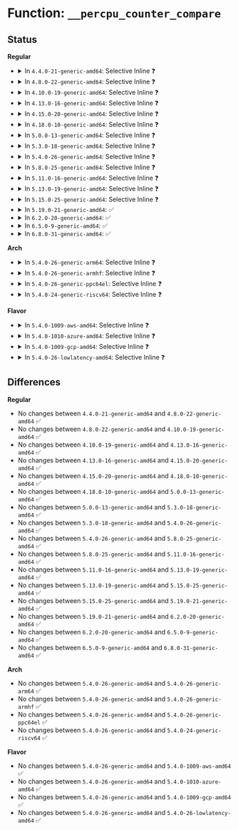 # Function: <code>__percpu_counter_compare</code>

## Status
<b>Regular</b>
<ul>
<li>
<details>
<summary>In <code>4.4.0-21-generic-amd64</code>: Selective Inline ❓</summary>

```c
int __percpu_counter_compare(struct percpu_counter * fbc, s64 rhs, s32 batch)
```

```json
{
  "name": "__percpu_counter_compare",
  "collision_type": "Unique Global",
  "inline_type": "Selective",
  "funcs": [
    {
      "addr": 18446744071583112352,
      "name": "__percpu_counter_compare",
      "external": true,
      "loc": "lib/percpu_counter.c:200",
      "file": "lib/percpu_counter.c",
      "inline": "not declared, inlined",
      "caller_inline": [],
      "caller_func": [
        "mm/shmem.c:shmem_remount_fs",
        "mm/shmem.c:shmem_getpage_gfp"
      ]
    }
  ],
  "symbols": [
    {
      "addr": 18446744071583112352,
      "name": "__percpu_counter_compare",
      "section": ".text",
      "bind": "STB_GLOBAL",
      "size": 127
    }
  ]
}
```
</details>
</li>
<li>
<details>
<summary>In <code>4.8.0-22-generic-amd64</code>: Selective Inline ❓</summary>

```c
int __percpu_counter_compare(struct percpu_counter * fbc, s64 rhs, s32 batch)
```

```json
{
  "name": "__percpu_counter_compare",
  "collision_type": "Unique Global",
  "inline_type": "Selective",
  "funcs": [
    {
      "addr": 18446744071583406592,
      "name": "__percpu_counter_compare",
      "external": true,
      "loc": "lib/percpu_counter.c:200",
      "file": "lib/percpu_counter.c",
      "inline": "not declared, inlined",
      "caller_inline": [],
      "caller_func": [
        "mm/shmem.c:shmem_remount_fs",
        "mm/shmem.c:shmem_alloc_and_acct_page",
        "mm/shmem.c:shmem_charge"
      ]
    }
  ],
  "symbols": [
    {
      "addr": 18446744071583406592,
      "name": "__percpu_counter_compare",
      "section": ".text",
      "bind": "STB_GLOBAL",
      "size": 123
    }
  ]
}
```
</details>
</li>
<li>
<details>
<summary>In <code>4.10.0-19-generic-amd64</code>: Selective Inline ❓</summary>

```c
int __percpu_counter_compare(struct percpu_counter * fbc, s64 rhs, s32 batch)
```

```json
{
  "name": "__percpu_counter_compare",
  "collision_type": "Unique Global",
  "inline_type": "Selective",
  "funcs": [
    {
      "addr": 18446744071583532192,
      "name": "__percpu_counter_compare",
      "external": true,
      "loc": "lib/percpu_counter.c:196",
      "file": "lib/percpu_counter.c",
      "inline": "not declared, inlined",
      "caller_inline": [],
      "caller_func": [
        "mm/shmem.c:shmem_remount_fs",
        "mm/shmem.c:shmem_alloc_and_acct_page",
        "mm/shmem.c:shmem_charge"
      ]
    }
  ],
  "symbols": [
    {
      "addr": 18446744071583532192,
      "name": "__percpu_counter_compare",
      "section": ".text",
      "bind": "STB_GLOBAL",
      "size": 124
    }
  ]
}
```
</details>
</li>
<li>
<details>
<summary>In <code>4.13.0-16-generic-amd64</code>: Selective Inline ❓</summary>

```c
int __percpu_counter_compare(struct percpu_counter * fbc, s64 rhs, s32 batch)
```

```json
{
  "name": "__percpu_counter_compare",
  "collision_type": "Unique Global",
  "inline_type": "Selective",
  "funcs": [
    {
      "addr": 18446744071583569888,
      "name": "__percpu_counter_compare",
      "external": true,
      "loc": "lib/percpu_counter.c:202",
      "file": "lib/percpu_counter.c",
      "inline": "not declared, inlined",
      "caller_inline": [],
      "caller_func": [
        "mm/shmem.c:shmem_remount_fs",
        "mm/shmem.c:shmem_mcopy_atomic_pte",
        "mm/shmem.c:shmem_alloc_and_acct_page",
        "mm/shmem.c:shmem_charge"
      ]
    }
  ],
  "symbols": [
    {
      "addr": 18446744071583569888,
      "name": "__percpu_counter_compare",
      "section": ".text",
      "bind": "STB_GLOBAL",
      "size": 124
    }
  ]
}
```
</details>
</li>
<li>
<details>
<summary>In <code>4.15.0-20-generic-amd64</code>: Selective Inline ❓</summary>

```c
int __percpu_counter_compare(struct percpu_counter * fbc, s64 rhs, s32 batch)
```

```json
{
  "name": "__percpu_counter_compare",
  "collision_type": "Unique Global",
  "inline_type": "Selective",
  "funcs": [
    {
      "addr": 18446744071583815200,
      "name": "__percpu_counter_compare",
      "external": true,
      "loc": "lib/percpu_counter.c:203",
      "file": "lib/percpu_counter.c",
      "inline": "not declared, inlined",
      "caller_inline": [],
      "caller_func": [
        "mm/shmem.c:shmem_remount_fs",
        "mm/shmem.c:shmem_mfill_atomic_pte",
        "mm/shmem.c:shmem_alloc_and_acct_page",
        "mm/shmem.c:shmem_charge"
      ]
    }
  ],
  "symbols": [
    {
      "addr": 18446744071583815200,
      "name": "__percpu_counter_compare",
      "section": ".text",
      "bind": "STB_GLOBAL",
      "size": 124
    }
  ]
}
```
</details>
</li>
<li>
<details>
<summary>In <code>4.18.0-10-generic-amd64</code>: Selective Inline ❓</summary>

```c
int __percpu_counter_compare(struct percpu_counter * fbc, s64 rhs, s32 batch)
```

```json
{
  "name": "__percpu_counter_compare",
  "collision_type": "Unique Global",
  "inline_type": "Selective",
  "funcs": [
    {
      "addr": 18446744071584022144,
      "name": "__percpu_counter_compare",
      "external": true,
      "loc": "lib/percpu_counter.c:203",
      "file": "lib/percpu_counter.c",
      "inline": "not declared, inlined",
      "caller_inline": [],
      "caller_func": [
        "mm/shmem.c:shmem_remount_fs",
        "mm/shmem.c:shmem_mfill_atomic_pte",
        "mm/shmem.c:shmem_alloc_and_acct_page",
        "mm/shmem.c:shmem_charge"
      ]
    }
  ],
  "symbols": [
    {
      "addr": 18446744071584022144,
      "name": "__percpu_counter_compare",
      "section": ".text",
      "bind": "STB_GLOBAL",
      "size": 122
    }
  ]
}
```
</details>
</li>
<li>
<details>
<summary>In <code>5.0.0-13-generic-amd64</code>: Selective Inline ❓</summary>

```c
int __percpu_counter_compare(struct percpu_counter * fbc, s64 rhs, s32 batch)
```

```json
{
  "name": "__percpu_counter_compare",
  "collision_type": "Unique Global",
  "inline_type": "Selective",
  "funcs": [
    {
      "addr": 18446744071584103840,
      "name": "__percpu_counter_compare",
      "external": true,
      "loc": "lib/percpu_counter.c:202",
      "file": "lib/percpu_counter.c",
      "inline": "not declared, inlined",
      "caller_inline": [],
      "caller_func": [
        "mm/shmem.c:shmem_remount_fs",
        "mm/shmem.c:shmem_mfill_atomic_pte",
        "mm/shmem.c:shmem_alloc_and_acct_page",
        "mm/shmem.c:shmem_charge"
      ]
    }
  ],
  "symbols": [
    {
      "addr": 18446744071584103840,
      "name": "__percpu_counter_compare",
      "section": ".text",
      "bind": "STB_GLOBAL",
      "size": 122
    }
  ]
}
```
</details>
</li>
<li>
<details>
<summary>In <code>5.3.0-18-generic-amd64</code>: Selective Inline ❓</summary>

```c
int __percpu_counter_compare(struct percpu_counter * fbc, s64 rhs, s32 batch)
```

```json
{
  "name": "__percpu_counter_compare",
  "collision_type": "Unique Global",
  "inline_type": "Selective",
  "funcs": [
    {
      "addr": 18446744071584292624,
      "name": "__percpu_counter_compare",
      "external": true,
      "loc": "lib/percpu_counter.c:202",
      "file": "lib/percpu_counter.c",
      "inline": "not declared, inlined",
      "caller_inline": [],
      "caller_func": [
        "mm/shmem.c:shmem_remount_fs",
        "mm/shmem.c:shmem_mfill_atomic_pte",
        "mm/shmem.c:shmem_alloc_and_acct_page",
        "mm/shmem.c:shmem_charge"
      ]
    }
  ],
  "symbols": [
    {
      "addr": 18446744071584292624,
      "name": "__percpu_counter_compare",
      "section": ".text",
      "bind": "STB_GLOBAL",
      "size": 122
    }
  ]
}
```
</details>
</li>
<li>
<details>
<summary>In <code>5.4.0-26-generic-amd64</code>: Selective Inline ❓</summary>

```c
int __percpu_counter_compare(struct percpu_counter * fbc, s64 rhs, s32 batch)
```

```json
{
  "name": "__percpu_counter_compare",
  "collision_type": "Unique Global",
  "inline_type": "Selective",
  "funcs": [
    {
      "addr": 18446744071584427104,
      "name": "__percpu_counter_compare",
      "external": true,
      "loc": "lib/percpu_counter.c:202",
      "file": "lib/percpu_counter.c",
      "inline": "not declared, inlined",
      "caller_inline": [],
      "caller_func": [
        "mm/shmem.c:shmem_reconfigure",
        "mm/shmem.c:shmem_mfill_atomic_pte",
        "mm/shmem.c:shmem_alloc_and_acct_page",
        "mm/shmem.c:shmem_charge"
      ]
    }
  ],
  "symbols": [
    {
      "addr": 18446744071584427104,
      "name": "__percpu_counter_compare",
      "section": ".text",
      "bind": "STB_GLOBAL",
      "size": 84
    }
  ]
}
```
</details>
</li>
<li>
<details>
<summary>In <code>5.8.0-25-generic-amd64</code>: Selective Inline ❓</summary>

```c
int __percpu_counter_compare(struct percpu_counter * fbc, s64 rhs, s32 batch)
```

```json
{
  "name": "__percpu_counter_compare",
  "collision_type": "Unique Global",
  "inline_type": "Selective",
  "funcs": [
    {
      "addr": 18446744071584989248,
      "name": "__percpu_counter_compare",
      "external": true,
      "loc": "lib/percpu_counter.c:202",
      "file": "lib/percpu_counter.c",
      "inline": "not declared, inlined",
      "caller_inline": [],
      "caller_func": [
        "mm/shmem.c:shmem_reconfigure",
        "mm/shmem.c:shmem_mfill_atomic_pte",
        "mm/shmem.c:shmem_alloc_and_acct_page",
        "mm/shmem.c:shmem_charge"
      ]
    }
  ],
  "symbols": [
    {
      "addr": 18446744071584989248,
      "name": "__percpu_counter_compare",
      "section": ".text",
      "bind": "STB_GLOBAL",
      "size": 90
    }
  ]
}
```
</details>
</li>
<li>
<details>
<summary>In <code>5.11.0-16-generic-amd64</code>: Selective Inline ❓</summary>

```c
int __percpu_counter_compare(struct percpu_counter * fbc, s64 rhs, s32 batch)
```

```json
{
  "name": "__percpu_counter_compare",
  "collision_type": "Unique Global",
  "inline_type": "Selective",
  "funcs": [
    {
      "addr": 18446744071585111264,
      "name": "__percpu_counter_compare",
      "external": true,
      "loc": "lib/percpu_counter.c:221",
      "file": "lib/percpu_counter.c",
      "inline": "not declared, inlined",
      "caller_inline": [],
      "caller_func": [
        "mm/shmem.c:shmem_reconfigure",
        "mm/shmem.c:shmem_mfill_atomic_pte",
        "mm/shmem.c:shmem_alloc_and_acct_page",
        "mm/shmem.c:shmem_charge"
      ]
    }
  ],
  "symbols": [
    {
      "addr": 18446744071585111264,
      "name": "__percpu_counter_compare",
      "section": ".text",
      "bind": "STB_GLOBAL",
      "size": 90
    }
  ]
}
```
</details>
</li>
<li>
<details>
<summary>In <code>5.13.0-19-generic-amd64</code>: Selective Inline ❓</summary>

```c
int __percpu_counter_compare(struct percpu_counter * fbc, s64 rhs, s32 batch)
```

```json
{
  "name": "__percpu_counter_compare",
  "collision_type": "Unique Global",
  "inline_type": "Selective",
  "funcs": [
    {
      "addr": 18446744071584991424,
      "name": "__percpu_counter_compare",
      "external": true,
      "loc": "lib/percpu_counter.c:221",
      "file": "lib/percpu_counter.c",
      "inline": "not declared, inlined",
      "caller_inline": [],
      "caller_func": [
        "mm/shmem.c:shmem_reconfigure",
        "mm/shmem.c:shmem_mfill_atomic_pte",
        "mm/shmem.c:shmem_alloc_and_acct_page",
        "mm/shmem.c:shmem_charge"
      ]
    }
  ],
  "symbols": [
    {
      "addr": 18446744071584991424,
      "name": "__percpu_counter_compare",
      "section": ".text",
      "bind": "STB_GLOBAL",
      "size": 87
    }
  ]
}
```
</details>
</li>
<li>
<details>
<summary>In <code>5.15.0-25-generic-amd64</code>: Selective Inline ❓</summary>

```c
int __percpu_counter_compare(struct percpu_counter * fbc, s64 rhs, s32 batch)
```

```json
{
  "name": "__percpu_counter_compare",
  "collision_type": "Unique Global",
  "inline_type": "Selective",
  "funcs": [
    {
      "addr": 18446744071585432064,
      "name": "__percpu_counter_compare",
      "external": true,
      "loc": "lib/percpu_counter.c:221",
      "file": "lib/percpu_counter.c",
      "inline": "not declared, inlined",
      "caller_inline": [],
      "caller_func": [
        "mm/shmem.c:shmem_reconfigure",
        "mm/shmem.c:shmem_mfill_atomic_pte",
        "mm/shmem.c:shmem_alloc_and_acct_page",
        "mm/shmem.c:shmem_charge",
        "fs/eventpoll.c:ep_insert"
      ]
    }
  ],
  "symbols": [
    {
      "addr": 18446744071585432064,
      "name": "__percpu_counter_compare",
      "section": ".text",
      "bind": "STB_GLOBAL",
      "size": 87
    }
  ]
}
```
</details>
</li>
<li>
<details>
<summary>In <code>5.19.0-21-generic-amd64</code>: ✅</summary>

```c
int __percpu_counter_compare(struct percpu_counter * fbc, s64 rhs, s32 batch)
```

```json
{
  "name": "__percpu_counter_compare",
  "collision_type": "Unique Global",
  "inline_type": "No",
  "funcs": [
    {
      "addr": 18446744071586571536,
      "name": "__percpu_counter_compare",
      "external": true,
      "loc": "lib/percpu_counter.c:221",
      "file": "lib/percpu_counter.c",
      "inline": "seen, unknown",
      "caller_inline": [],
      "caller_func": [
        "mm/shmem.c:shmem_reconfigure",
        "mm/shmem.c:shmem_mfill_atomic_pte",
        "mm/shmem.c:shmem_alloc_and_acct_folio",
        "mm/shmem.c:shmem_charge",
        "fs/eventpoll.c:ep_insert"
      ]
    }
  ],
  "symbols": [
    {
      "addr": 18446744071586571536,
      "name": "__percpu_counter_compare",
      "section": ".text",
      "bind": "STB_GLOBAL",
      "size": 111
    }
  ]
}
```
</details>
</li>
<li>
<details>
<summary>In <code>6.2.0-20-generic-amd64</code>: ✅</summary>

```c
int __percpu_counter_compare(struct percpu_counter * fbc, s64 rhs, s32 batch)
```

```json
{
  "name": "__percpu_counter_compare",
  "collision_type": "Unique Global",
  "inline_type": "No",
  "funcs": [
    {
      "addr": 18446744071587806432,
      "name": "__percpu_counter_compare",
      "external": true,
      "loc": "lib/percpu_counter.c:238",
      "file": "lib/percpu_counter.c",
      "inline": "seen, unknown",
      "caller_inline": [],
      "caller_func": [
        "kernel/bpf/hashtab.c:alloc_htab_elem",
        "mm/shmem.c:shmem_reconfigure",
        "mm/shmem.c:shmem_mfill_atomic_pte",
        "mm/shmem.c:shmem_alloc_and_acct_folio",
        "mm/shmem.c:shmem_charge",
        "fs/eventpoll.c:ep_insert"
      ]
    }
  ],
  "symbols": [
    {
      "addr": 18446744071587806432,
      "name": "__percpu_counter_compare",
      "section": ".text",
      "bind": "STB_GLOBAL",
      "size": 118
    }
  ]
}
```
</details>
</li>
<li>
<details>
<summary>In <code>6.5.0-9-generic-amd64</code>: ✅</summary>

```c
int __percpu_counter_compare(struct percpu_counter * fbc, s64 rhs, s32 batch)
```

```json
{
  "name": "__percpu_counter_compare",
  "collision_type": "Unique Global",
  "inline_type": "No",
  "funcs": [
    {
      "addr": 18446744071588078272,
      "name": "__percpu_counter_compare",
      "external": true,
      "loc": "lib/percpu_counter.c:234",
      "file": "lib/percpu_counter.c",
      "inline": "seen, unknown",
      "caller_inline": [],
      "caller_func": [
        "kernel/bpf/hashtab.c:alloc_htab_elem",
        "mm/shmem.c:shmem_reconfigure",
        "mm/shmem.c:shmem_mfill_atomic_pte",
        "mm/shmem.c:shmem_alloc_and_acct_folio",
        "mm/shmem.c:shmem_charge",
        "fs/eventpoll.c:ep_insert"
      ]
    }
  ],
  "symbols": [
    {
      "addr": 18446744071588078272,
      "name": "__percpu_counter_compare",
      "section": ".text",
      "bind": "STB_GLOBAL",
      "size": 111
    }
  ]
}
```
</details>
</li>
<li>
<details>
<summary>In <code>6.8.0-31-generic-amd64</code>: ✅</summary>

```c
int __percpu_counter_compare(struct percpu_counter * fbc, s64 rhs, s32 batch)
```

```json
{
  "name": "__percpu_counter_compare",
  "collision_type": "Unique Global",
  "inline_type": "No",
  "funcs": [
    {
      "addr": 18446744071588413168,
      "name": "__percpu_counter_compare",
      "external": true,
      "loc": "lib/percpu_counter.c:258",
      "file": "lib/percpu_counter.c",
      "inline": "seen, unknown",
      "caller_inline": [],
      "caller_func": [
        "kernel/bpf/hashtab.c:alloc_htab_elem",
        "mm/shmem.c:shmem_reconfigure",
        "fs/eventpoll.c:ep_insert"
      ]
    }
  ],
  "symbols": [
    {
      "addr": 18446744071588413168,
      "name": "__percpu_counter_compare",
      "section": ".text",
      "bind": "STB_GLOBAL",
      "size": 111
    }
  ]
}
```
</details>
</li>
</ul>
<b>Arch</b>
<ul>
<li>
<details>
<summary>In <code>5.4.0-26-generic-arm64</code>: Selective Inline ❓</summary>

```c
int __percpu_counter_compare(struct percpu_counter * fbc, s64 rhs, s32 batch)
```

```json
{
  "name": "__percpu_counter_compare",
  "collision_type": "Unique Global",
  "inline_type": "Selective",
  "funcs": [
    {
      "addr": 18446603336496311952,
      "name": "__percpu_counter_compare",
      "external": true,
      "loc": "lib/percpu_counter.c:202",
      "file": "lib/percpu_counter.c",
      "inline": "not declared, inlined",
      "caller_inline": [],
      "caller_func": [
        "mm/shmem.c:shmem_reconfigure",
        "mm/shmem.c:shmem_mfill_atomic_pte",
        "mm/shmem.c:shmem_alloc_and_acct_page",
        "mm/shmem.c:shmem_charge"
      ]
    }
  ],
  "symbols": [
    {
      "addr": 18446603336496311952,
      "name": "__percpu_counter_compare",
      "section": ".text",
      "bind": "STB_GLOBAL",
      "size": 104
    }
  ]
}
```
</details>
</li>
<li>
<details>
<summary>In <code>5.4.0-26-generic-armhf</code>: Selective Inline ❓</summary>

```c
int __percpu_counter_compare(struct percpu_counter * fbc, s64 rhs, s32 batch)
```

```json
{
  "name": "__percpu_counter_compare",
  "collision_type": "Unique Global",
  "inline_type": "Selective",
  "funcs": [
    {
      "addr": 3229648060,
      "name": "__percpu_counter_compare",
      "external": true,
      "loc": "lib/percpu_counter.c:202",
      "file": "lib/percpu_counter.c",
      "inline": "not declared, inlined",
      "caller_inline": [],
      "caller_func": [
        "mm/shmem.c:shmem_reconfigure",
        "mm/shmem.c:shmem_mfill_atomic_pte",
        "mm/shmem.c:shmem_getpage_gfp",
        "mm/shmem.c:shmem_charge"
      ]
    }
  ],
  "symbols": [
    {
      "addr": 3229648060,
      "name": "__percpu_counter_compare",
      "section": ".text",
      "bind": "STB_GLOBAL",
      "size": 160
    }
  ]
}
```
</details>
</li>
<li>
<details>
<summary>In <code>5.4.0-26-generic-ppc64el</code>: Selective Inline ❓</summary>

```c
int __percpu_counter_compare(struct percpu_counter * fbc, s64 rhs, s32 batch)
```

```json
{
  "name": "__percpu_counter_compare",
  "collision_type": "Unique Global",
  "inline_type": "Selective",
  "funcs": [
    {
      "addr": 13835058055290623568,
      "name": "__percpu_counter_compare",
      "external": true,
      "loc": "lib/percpu_counter.c:202",
      "file": "lib/percpu_counter.c",
      "inline": "not declared, inlined",
      "caller_inline": [],
      "caller_func": [
        "mm/shmem.c:shmem_reconfigure",
        "mm/shmem.c:shmem_mfill_atomic_pte",
        "mm/shmem.c:shmem_alloc_and_acct_page",
        "mm/shmem.c:shmem_charge"
      ]
    }
  ],
  "symbols": [
    {
      "addr": 13835058055290623568,
      "name": "__percpu_counter_compare",
      "section": ".text",
      "bind": "STB_GLOBAL",
      "size": 192
    }
  ]
}
```
</details>
</li>
<li>
<details>
<summary>In <code>5.4.0-24-generic-riscv64</code>: Selective Inline ❓</summary>

```c
int __percpu_counter_compare(struct percpu_counter * fbc, s64 rhs, s32 batch)
```

```json
{
  "name": "__percpu_counter_compare",
  "collision_type": "Unique Global",
  "inline_type": "Selective",
  "funcs": [
    {
      "addr": 18446743936275367082,
      "name": "__percpu_counter_compare",
      "external": true,
      "loc": "lib/percpu_counter.c:202",
      "file": "lib/percpu_counter.c",
      "inline": "not declared, inlined",
      "caller_inline": [],
      "caller_func": [
        "mm/shmem.c:shmem_reconfigure",
        "mm/shmem.c:shmem_mfill_atomic_pte",
        "mm/shmem.c:shmem_getpage_gfp",
        "mm/shmem.c:shmem_charge"
      ]
    }
  ],
  "symbols": [
    {
      "addr": 18446743936275367082,
      "name": "__percpu_counter_compare",
      "section": ".text",
      "bind": "STB_GLOBAL",
      "size": 94
    }
  ]
}
```
</details>
</li>
</ul>
<b>Flavor</b>
<ul>
<li>
<details>
<summary>In <code>5.4.0-1009-aws-amd64</code>: Selective Inline ❓</summary>

```c
int __percpu_counter_compare(struct percpu_counter * fbc, s64 rhs, s32 batch)
```

```json
{
  "name": "__percpu_counter_compare",
  "collision_type": "Unique Global",
  "inline_type": "Selective",
  "funcs": [
    {
      "addr": 18446744071584395840,
      "name": "__percpu_counter_compare",
      "external": true,
      "loc": "lib/percpu_counter.c:202",
      "file": "lib/percpu_counter.c",
      "inline": "not declared, inlined",
      "caller_inline": [],
      "caller_func": [
        "mm/shmem.c:shmem_reconfigure",
        "mm/shmem.c:shmem_mfill_atomic_pte",
        "mm/shmem.c:shmem_alloc_and_acct_page",
        "mm/shmem.c:shmem_charge"
      ]
    }
  ],
  "symbols": [
    {
      "addr": 18446744071584395840,
      "name": "__percpu_counter_compare",
      "section": ".text",
      "bind": "STB_GLOBAL",
      "size": 84
    }
  ]
}
```
</details>
</li>
<li>
<details>
<summary>In <code>5.4.0-1010-azure-amd64</code>: Selective Inline ❓</summary>

```c
int __percpu_counter_compare(struct percpu_counter * fbc, s64 rhs, s32 batch)
```

```json
{
  "name": "__percpu_counter_compare",
  "collision_type": "Unique Global",
  "inline_type": "Selective",
  "funcs": [
    {
      "addr": 18446744071584331040,
      "name": "__percpu_counter_compare",
      "external": true,
      "loc": "lib/percpu_counter.c:202",
      "file": "lib/percpu_counter.c",
      "inline": "not declared, inlined",
      "caller_inline": [],
      "caller_func": [
        "mm/shmem.c:shmem_reconfigure",
        "mm/shmem.c:shmem_mfill_atomic_pte",
        "mm/shmem.c:shmem_alloc_and_acct_page",
        "mm/shmem.c:shmem_charge"
      ]
    }
  ],
  "symbols": [
    {
      "addr": 18446744071584331040,
      "name": "__percpu_counter_compare",
      "section": ".text",
      "bind": "STB_GLOBAL",
      "size": 84
    }
  ]
}
```
</details>
</li>
<li>
<details>
<summary>In <code>5.4.0-1009-gcp-amd64</code>: Selective Inline ❓</summary>

```c
int __percpu_counter_compare(struct percpu_counter * fbc, s64 rhs, s32 batch)
```

```json
{
  "name": "__percpu_counter_compare",
  "collision_type": "Unique Global",
  "inline_type": "Selective",
  "funcs": [
    {
      "addr": 18446744071584378752,
      "name": "__percpu_counter_compare",
      "external": true,
      "loc": "lib/percpu_counter.c:202",
      "file": "lib/percpu_counter.c",
      "inline": "not declared, inlined",
      "caller_inline": [],
      "caller_func": [
        "mm/shmem.c:shmem_reconfigure",
        "mm/shmem.c:shmem_mfill_atomic_pte",
        "mm/shmem.c:shmem_alloc_and_acct_page",
        "mm/shmem.c:shmem_charge"
      ]
    }
  ],
  "symbols": [
    {
      "addr": 18446744071584378752,
      "name": "__percpu_counter_compare",
      "section": ".text",
      "bind": "STB_GLOBAL",
      "size": 84
    }
  ]
}
```
</details>
</li>
<li>
<details>
<summary>In <code>5.4.0-26-lowlatency-amd64</code>: Selective Inline ❓</summary>

```c
int __percpu_counter_compare(struct percpu_counter * fbc, s64 rhs, s32 batch)
```

```json
{
  "name": "__percpu_counter_compare",
  "collision_type": "Unique Global",
  "inline_type": "Selective",
  "funcs": [
    {
      "addr": 18446744071584484976,
      "name": "__percpu_counter_compare",
      "external": true,
      "loc": "lib/percpu_counter.c:202",
      "file": "lib/percpu_counter.c",
      "inline": "not declared, inlined",
      "caller_inline": [],
      "caller_func": [
        "mm/shmem.c:shmem_reconfigure",
        "mm/shmem.c:shmem_mfill_atomic_pte",
        "mm/shmem.c:shmem_alloc_and_acct_page",
        "mm/shmem.c:shmem_charge"
      ]
    }
  ],
  "symbols": [
    {
      "addr": 18446744071584484976,
      "name": "__percpu_counter_compare",
      "section": ".text",
      "bind": "STB_GLOBAL",
      "size": 84
    }
  ]
}
```
</details>
</li>
</ul>

## Differences
<b>Regular</b>
<ul>
<li>
No changes between <code>4.4.0-21-generic-amd64</code> and <code>4.8.0-22-generic-amd64</code> ✅
</li>
<li>
No changes between <code>4.8.0-22-generic-amd64</code> and <code>4.10.0-19-generic-amd64</code> ✅
</li>
<li>
No changes between <code>4.10.0-19-generic-amd64</code> and <code>4.13.0-16-generic-amd64</code> ✅
</li>
<li>
No changes between <code>4.13.0-16-generic-amd64</code> and <code>4.15.0-20-generic-amd64</code> ✅
</li>
<li>
No changes between <code>4.15.0-20-generic-amd64</code> and <code>4.18.0-10-generic-amd64</code> ✅
</li>
<li>
No changes between <code>4.18.0-10-generic-amd64</code> and <code>5.0.0-13-generic-amd64</code> ✅
</li>
<li>
No changes between <code>5.0.0-13-generic-amd64</code> and <code>5.3.0-18-generic-amd64</code> ✅
</li>
<li>
No changes between <code>5.3.0-18-generic-amd64</code> and <code>5.4.0-26-generic-amd64</code> ✅
</li>
<li>
No changes between <code>5.4.0-26-generic-amd64</code> and <code>5.8.0-25-generic-amd64</code> ✅
</li>
<li>
No changes between <code>5.8.0-25-generic-amd64</code> and <code>5.11.0-16-generic-amd64</code> ✅
</li>
<li>
No changes between <code>5.11.0-16-generic-amd64</code> and <code>5.13.0-19-generic-amd64</code> ✅
</li>
<li>
No changes between <code>5.13.0-19-generic-amd64</code> and <code>5.15.0-25-generic-amd64</code> ✅
</li>
<li>
No changes between <code>5.15.0-25-generic-amd64</code> and <code>5.19.0-21-generic-amd64</code> ✅
</li>
<li>
No changes between <code>5.19.0-21-generic-amd64</code> and <code>6.2.0-20-generic-amd64</code> ✅
</li>
<li>
No changes between <code>6.2.0-20-generic-amd64</code> and <code>6.5.0-9-generic-amd64</code> ✅
</li>
<li>
No changes between <code>6.5.0-9-generic-amd64</code> and <code>6.8.0-31-generic-amd64</code> ✅
</li>
</ul>
<b>Arch</b>
<ul>
<li>
No changes between <code>5.4.0-26-generic-amd64</code> and <code>5.4.0-26-generic-arm64</code> ✅
</li>
<li>
No changes between <code>5.4.0-26-generic-amd64</code> and <code>5.4.0-26-generic-armhf</code> ✅
</li>
<li>
No changes between <code>5.4.0-26-generic-amd64</code> and <code>5.4.0-26-generic-ppc64el</code> ✅
</li>
<li>
No changes between <code>5.4.0-26-generic-amd64</code> and <code>5.4.0-24-generic-riscv64</code> ✅
</li>
</ul>
<b>Flavor</b>
<ul>
<li>
No changes between <code>5.4.0-26-generic-amd64</code> and <code>5.4.0-1009-aws-amd64</code> ✅
</li>
<li>
No changes between <code>5.4.0-26-generic-amd64</code> and <code>5.4.0-1010-azure-amd64</code> ✅
</li>
<li>
No changes between <code>5.4.0-26-generic-amd64</code> and <code>5.4.0-1009-gcp-amd64</code> ✅
</li>
<li>
No changes between <code>5.4.0-26-generic-amd64</code> and <code>5.4.0-26-lowlatency-amd64</code> ✅
</li>
</ul>
